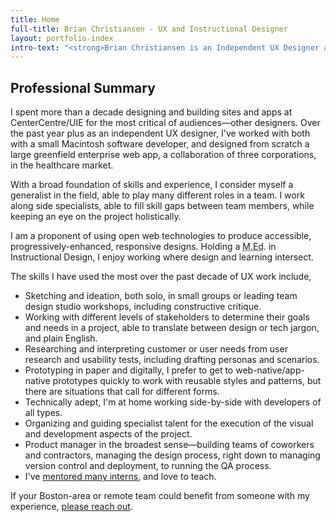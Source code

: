 ```yaml
---
title: Home
full-title: Brian Christiansen - UX and Instructional Designer
layout: portfolio-index
intro-text: "<strong>Brian Christiansen is an Independent UX Designer and Instructional Designer in Greater Boston</strong> available for local and remote opportunities. His designs have processed millions of dollars in revenue annually, and been used by by tens of thousands over the past decade. I'm now sharing my expertise with remote and Boston-area teams."
---
```


## Professional Summary
I spent more than a decade designing and building sites and apps at CenterCentre/UIE for the most critical of audiences—other designers. Over the past year plus as an independent UX designer, I've worked with both with a small Macintosh software developer, and designed from scratch a large greenfield enterprise web app, a collaboration of three corporations, in the healthcare market.

With a broad foundation of skills and experience, I consider myself a generalist in the field, able to play many different roles in a team. I work along side specialists, able to fill skill gaps between team members, while keeping an eye on the project holistically.

I am a proponent of using open web technologies to produce accessible, progressively-enhanced, responsive designs. Holding a <abbr title="Master of Education Degree">M.Ed</abbr>. in Instructional Design, I enjoy working where design and learning intersect.

The skills I have used the most over the past decade of UX work include,

* Sketching and ideation, both solo, in small groups or leading team design studio workshops, including constructive critique.
* Working with different levels of stakeholders to determine their goals and needs in a project, able to translate between design or tech jargon, and plain English.
* Researching and interpreting customer or user needs from user research and usability tests, including drafting personas and scenarios.
* Prototyping in paper and digitally, I prefer to get to web-native/app-native prototypes quickly to work with reusable styles and patterns, but there are situations that call for different forms.
* Technically adept, I'm at home working side-by-side with developers of all types.
* Organizing and guiding specialist talent for the execution of the visual and development aspects of the project.
* Product manager in the broadest sense—building teams of coworkers and contractors, managing the design process, right down to managing version control and deployment, to running the QA process.
* I've <a href="https://uie.com/meet-the-interns" title="See 2012–17">mentored many interns</a>, and love to teach.

If your Boston-area or remote team could benefit from someone with my experience, [please reach out](mailto:brian@briandigital.com).